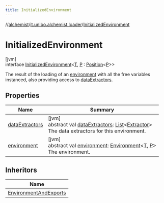 ```yaml
---
title: InitializedEnvironment
---
```

//[alchemist](../../../index.html)/[it.unibo.alchemist.loader](../index.html)/[InitializedEnvironment](index.html)



# InitializedEnvironment



[jvm]\
interface [InitializedEnvironment](index.html)<[T](index.html), [P](index.html) : [Position](../../it.unibo.alchemist.model.interfaces/-position/index.html)<[P](index.html)>>

The result of the loading of an [environment](environment.html) with all the free variables instanced, also providing access to [dataExtractors](data-extractors.html).



## Properties


| Name | Summary |
|---|---|
| [dataExtractors](data-extractors.html) | [jvm]<br>abstract val [dataExtractors](data-extractors.html): [List](https://kotlinlang.org/api/latest/jvm/stdlib/kotlin.collections/-list/index.html)<[Extractor](../../it.unibo.alchemist.loader.export/-extractor/index.html)><br>The data extractors for this environment. |
| [environment](environment.html) | [jvm]<br>abstract val [environment](environment.html): [Environment](../../it.unibo.alchemist.model.interfaces/-environment/index.html)<[T](index.html), [P](index.html)><br>The environment. |


## Inheritors


| Name |
|---|
| [EnvironmentAndExports](../-environment-and-exports/index.html) |

